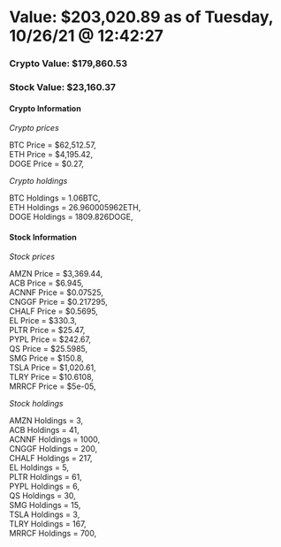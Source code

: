 # Value: $203,020.89 as of Tuesday, 10/26/21 @ 12:42:27 

### Crypto Value: $179,860.53

### Stock Value: $23,160.37

#### Crypto Information 
*Crypto prices* 

BTC Price = $62,512.57,  
ETH Price = $4,195.42,  
DOGE Price = $0.27,  


*Crypto holdings* 

BTC Holdings = 1.06BTC,  
ETH Holdings = 26.960005962ETH,  
DOGE Holdings = 1809.826DOGE,  


#### Stock Information 

*Stock prices* 

AMZN Price = $3,369.44,  
ACB Price = $6.945,  
ACNNF Price = $0.07525,  
CNGGF Price = $0.217295,  
CHALF Price = $0.5695,  
EL Price = $330.3,  
PLTR Price = $25.47,  
PYPL Price = $242.67,  
QS Price = $25.5985,  
SMG Price = $150.8,  
TSLA Price = $1,020.61,  
TLRY Price = $10.6108,  
MRRCF Price = $5e-05,  


*Stock holdings* 

AMZN Holdings = 3,  
ACB Holdings = 41,  
ACNNF Holdings = 1000,  
CNGGF Holdings = 200,  
CHALF Holdings = 217,  
EL Holdings = 5,  
PLTR Holdings = 61,  
PYPL Holdings = 6,  
QS Holdings = 30,  
SMG Holdings = 15,  
TSLA Holdings = 3,  
TLRY Holdings = 167,  
MRRCF Holdings = 700,  


